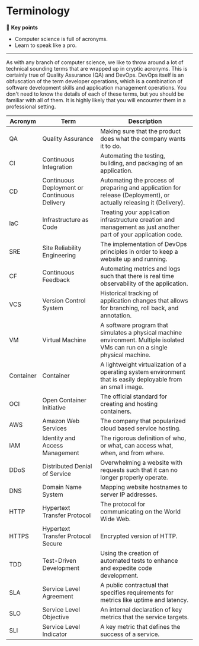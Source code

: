 # Terminology

🔑 **Key points**

- Computer science is full of acronyms.
- Learn to speak like a pro.

---

As with any branch of computer science, we like to throw around a lot of technical sounding terms that are wrapped up in cryptic acronyms. This is certainly true of Quality Assurance (QA) and DevOps. DevOps itself is an obfuscation of the term developer operations, which is a combination of software development skills and application management operations. You don't need to know the details of each of these terms, but you should be familiar with all of them. It is highly likely that you will encounter them in a professional setting.

| Acronym   | Term                                         | Description                                                                                                                   |
| --------- | -------------------------------------------- | ----------------------------------------------------------------------------------------------------------------------------- |
| QA        | Quality Assurance                            | Making sure that the product does what the company wants it to do.                                                            |
| CI        | Continuous Integration                       | Automating the testing, building, and packaging of an application.                                                            |
| CD        | Continuous Deployment or Continuous Delivery | Automating the process of preparing and application for release (Deployment), or actually releasing it (Delivery).            |
| IaC       | Infrastructure as Code                       | Treating your application infrastructure creation and management as just another part of your application code.               |
| SRE       | Site Reliability Engineering                 | The implementation of DevOps principles in order to keep a website up and running.                                            |
| CF        | Continuous Feedback                          | Automating metrics and logs such that there is real time observability of the application.                                    |
| VCS       | Version Control System                       | Historical tracking of application changes that allows for branching, roll back, and annotation.                              |
| VM        | Virtual Machine                              | A software program that simulates a physical machine environment. Multiple isolated VMs can run on a single physical machine. |
| Container | Container                                    | A lightweight virtualization of a operating system environment that is easily deployable from an small image.                 |
| OCI       | Open Container Initiative                    | The official standard for creating and hosting containers.                                                                    |
| AWS       | Amazon Web Services                          | The company that popularized cloud based service hosting.                                                                     |
| IAM       | Identity and Access Management               | The rigorous definition of who, or what, can access what, when, and from where.                                               |
| DDoS      | Distributed Denial of Service                | Overwhelming a website with requests such that it can no longer properly operate.                                             |
| DNS       | Domain Name System                           | Mapping website hostnames to server IP addresses.                                                                             |
| HTTP      | Hypertext Transfer Protocol                  | The protocol for communicating on the World Wide Web.                                                                         |
| HTTPS     | Hypertext Transfer Protocol Secure           | Encrypted version of HTTP.                                                                                                    |
| TDD       | Test-Driven Development                      | Using the creation of automated tests to enhance and expedite code development.                                               |
| SLA       | Service Level Agreement                      | A public contractual that specifies requirements for metrics like uptime and latency.                                         |
| SLO       | Service Level Objective                      | An internal declaration of key metrics that the service targets.                                                              |
| SLI       | Service Level Indicator                      | A key metric that defines the success of a service.                                                                           |
